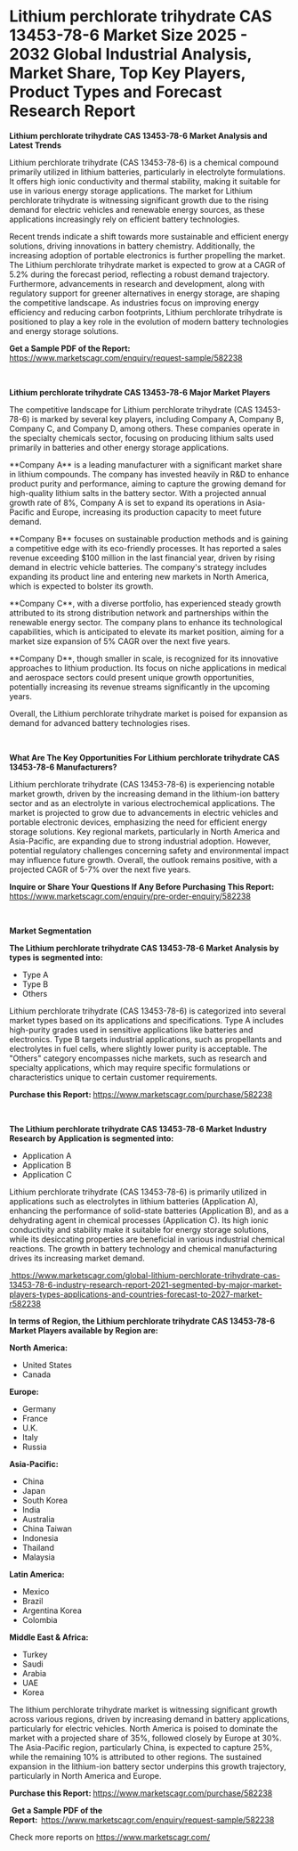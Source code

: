 <p><h1>Lithium perchlorate trihydrate CAS 13453-78-6 Market Size 2025 - 2032 Global Industrial Analysis, Market Share, Top Key Players, Product Types and Forecast Research Report</h1></p><p><strong>Lithium perchlorate trihydrate CAS 13453-78-6 Market Analysis and Latest Trends</strong></p>
<p><p>Lithium perchlorate trihydrate (CAS 13453-78-6) is a chemical compound primarily utilized in lithium batteries, particularly in electrolyte formulations. It offers high ionic conductivity and thermal stability, making it suitable for use in various energy storage applications. The market for Lithium perchlorate trihydrate is witnessing significant growth due to the rising demand for electric vehicles and renewable energy sources, as these applications increasingly rely on efficient battery technologies. </p><p>Recent trends indicate a shift towards more sustainable and efficient energy solutions, driving innovations in battery chemistry. Additionally, the increasing adoption of portable electronics is further propelling the market. The Lithium perchlorate trihydrate market is expected to grow at a CAGR of 5.2% during the forecast period, reflecting a robust demand trajectory. Furthermore, advancements in research and development, along with regulatory support for greener alternatives in energy storage, are shaping the competitive landscape. As industries focus on improving energy efficiency and reducing carbon footprints, Lithium perchlorate trihydrate is positioned to play a key role in the evolution of modern battery technologies and energy storage solutions.</p></p>
<p><strong>Get a Sample PDF of the Report:&nbsp;</strong> <a href="https://www.marketscagr.com/enquiry/request-sample/582238?utm_campaign=3165&utm_medium=2&utm_source=Github&utm_content=ia&utm_term=23032025&utm_id=lithium-perchlorate-trihydrate-cas-13453-78-6">https://www.marketscagr.com/enquiry/request-sample/582238</a></p>
<p>&nbsp;</p>
<p><strong>Lithium perchlorate trihydrate CAS 13453-78-6 Major Market Players</strong></p>
<p><p>The competitive landscape for Lithium perchlorate trihydrate (CAS 13453-78-6) is marked by several key players, including Company A, Company B, Company C, and Company D, among others. These companies operate in the specialty chemicals sector, focusing on producing lithium salts used primarily in batteries and other energy storage applications.</p><p>**Company A** is a leading manufacturer with a significant market share in lithium compounds. The company has invested heavily in R&D to enhance product purity and performance, aiming to capture the growing demand for high-quality lithium salts in the battery sector. With a projected annual growth rate of 8%, Company A is set to expand its operations in Asia-Pacific and Europe, increasing its production capacity to meet future demand.</p><p>**Company B** focuses on sustainable production methods and is gaining a competitive edge with its eco-friendly processes. It has reported a sales revenue exceeding $100 million in the last financial year, driven by rising demand in electric vehicle batteries. The company's strategy includes expanding its product line and entering new markets in North America, which is expected to bolster its growth.</p><p>**Company C**, with a diverse portfolio, has experienced steady growth attributed to its strong distribution network and partnerships within the renewable energy sector. The company plans to enhance its technological capabilities, which is anticipated to elevate its market position, aiming for a market size expansion of 5% CAGR over the next five years.</p><p>**Company D**, though smaller in scale, is recognized for its innovative approaches to lithium production. Its focus on niche applications in medical and aerospace sectors could present unique growth opportunities, potentially increasing its revenue streams significantly in the upcoming years. </p><p>Overall, the Lithium perchlorate trihydrate market is poised for expansion as demand for advanced battery technologies rises.</p></p>
<p>&nbsp;</p>
<p><strong>What Are The Key Opportunities For Lithium perchlorate trihydrate CAS 13453-78-6 Manufacturers?</strong></p>
<p><p>Lithium perchlorate trihydrate (CAS 13453-78-6) is experiencing notable market growth, driven by the increasing demand in the lithium-ion battery sector and as an electrolyte in various electrochemical applications. The market is projected to grow due to advancements in electric vehicles and portable electronic devices, emphasizing the need for efficient energy storage solutions. Key regional markets, particularly in North America and Asia-Pacific, are expanding due to strong industrial adoption. However, potential regulatory challenges concerning safety and environmental impact may influence future growth. Overall, the outlook remains positive, with a projected CAGR of 5-7% over the next five years.</p></p>
<p><strong>Inquire or Share Your Questions If Any Before Purchasing This Report:</strong> <a href="https://www.marketscagr.com/enquiry/pre-order-enquiry/582238?utm_campaign=3165&utm_medium=2&utm_source=Github&utm_content=ia&utm_term=23032025&utm_id=lithium-perchlorate-trihydrate-cas-13453-78-6">https://www.marketscagr.com/enquiry/pre-order-enquiry/582238</a></p>
<p>&nbsp;</p>
<p><strong>Market Segmentation</strong></p>
<p><strong>The Lithium perchlorate trihydrate CAS 13453-78-6 Market Analysis by types is segmented into:</strong></p>
<p><ul><li>Type A</li><li>Type B</li><li>Others</li></ul></p>
<p><p>Lithium perchlorate trihydrate (CAS 13453-78-6) is categorized into several market types based on its applications and specifications. Type A includes high-purity grades used in sensitive applications like batteries and electronics. Type B targets industrial applications, such as propellants and electrolytes in fuel cells, where slightly lower purity is acceptable. The "Others" category encompasses niche markets, such as research and specialty applications, which may require specific formulations or characteristics unique to certain customer requirements.</p></p>
<p><strong>Purchase this Report:&nbsp;</strong><a href="https://www.marketscagr.com/purchase/582238?utm_campaign=3165&utm_medium=2&utm_source=Github&utm_content=ia&utm_term=23032025&utm_id=lithium-perchlorate-trihydrate-cas-13453-78-6">https://www.marketscagr.com/purchase/582238</a></p>
<p>&nbsp;</p>
<p><strong>The Lithium perchlorate trihydrate CAS 13453-78-6 Market Industry Research by Application is segmented into:</strong></p>
<p><ul><li>Application A</li><li>Application B</li><li>Application C</li></ul></p>
<p><p>Lithium perchlorate trihydrate (CAS 13453-78-6) is primarily utilized in applications such as electrolytes in lithium batteries (Application A), enhancing the performance of solid-state batteries (Application B), and as a dehydrating agent in chemical processes (Application C). Its high ionic conductivity and stability make it suitable for energy storage solutions, while its desiccating properties are beneficial in various industrial chemical reactions. The growth in battery technology and chemical manufacturing drives its increasing market demand.</p></p>
<p><a href="https://www.marketscagr.com/global-lithium-perchlorate-trihydrate-cas-13453-78-6-industry-research-report-2021-segmented-by-major-market-players-types-applications-and-countries-forecast-to-2027-market-r582238?utm_campaign=3165&utm_medium=2&utm_source=Github&utm_content=ia&utm_term=23032025&utm_id=lithium-perchlorate-trihydrate-cas-13453-78-6">&nbsp;https://www.marketscagr.com/global-lithium-perchlorate-trihydrate-cas-13453-78-6-industry-research-report-2021-segmented-by-major-market-players-types-applications-and-countries-forecast-to-2027-market-r582238</a></p>
<p><strong>In terms of Region, the Lithium perchlorate trihydrate CAS 13453-78-6 Market Players available by Region are:</strong></p>
<p>
    <p> <strong> North America: </strong>
        <ul>
            <li>United States</li>
            <li>Canada</li>
        </ul>
        </p> 
    <p> <strong> Europe: </strong>
        <ul>
            <li>Germany</li>
            <li>France</li>
            <li>U.K.</li>
            <li>Italy</li>
            <li>Russia</li>
        </ul>
        </p> 
    <p> <strong> Asia-Pacific: </strong>
        <ul>
            <li>China</li>
            <li>Japan</li>
            <li>South Korea</li>
            <li>India</li>
            <li>Australia</li>
            <li>China Taiwan</li>
            <li>Indonesia</li>
            <li>Thailand</li>
            <li>Malaysia</li>
        </ul>
        </p> 
    <p> <strong> Latin America: </strong>
        <ul>
            <li>Mexico</li>
            <li>Brazil</li>
            <li>Argentina Korea</li>
            <li>Colombia</li>
        </ul>
        </p> 
    <p> <strong> Middle East & Africa: </strong>
        <ul>
            <li>Turkey</li>
            <li>Saudi</li>
            <li>Arabia</li>
            <li>UAE</li>
            <li>Korea</li>
        </ul>
    </p>
    </p>
<p><p>The lithium perchlorate trihydrate market is witnessing significant growth across various regions, driven by increasing demand in battery applications, particularly for electric vehicles. North America is poised to dominate the market with a projected share of 35%, followed closely by Europe at 30%. The Asia-Pacific region, particularly China, is expected to capture 25%, while the remaining 10% is attributed to other regions. The sustained expansion in the lithium-ion battery sector underpins this growth trajectory, particularly in North America and Europe.</p></p>
<p><strong>Purchase this Report: </strong><a href="https://www.marketscagr.com/purchase/582238?utm_campaign=3165&utm_medium=2&utm_source=Github&utm_content=ia&utm_term=23032025&utm_id=lithium-perchlorate-trihydrate-cas-13453-78-6">https://www.marketscagr.com/purchase/582238</a></p>
<p>&nbsp;<strong>Get a Sample PDF of the Report:&nbsp;&nbsp;</strong><a href="https://www.marketscagr.com/enquiry/request-sample/582238?utm_campaign=3165&utm_medium=2&utm_source=Github&utm_content=ia&utm_term=23032025&utm_id=lithium-perchlorate-trihydrate-cas-13453-78-6">https://www.marketscagr.com/enquiry/request-sample/582238</a></p>
<p><strong></strong></p>
<p>Check more reports on <a href="https://www.marketscagr.com/?utm_campaign=3165&utm_medium=2&utm_source=Github&utm_content=ia&utm_term=23032025&utm_id=lithium-perchlorate-trihydrate-cas-13453-78-6">https://www.marketscagr.com/</a></p>